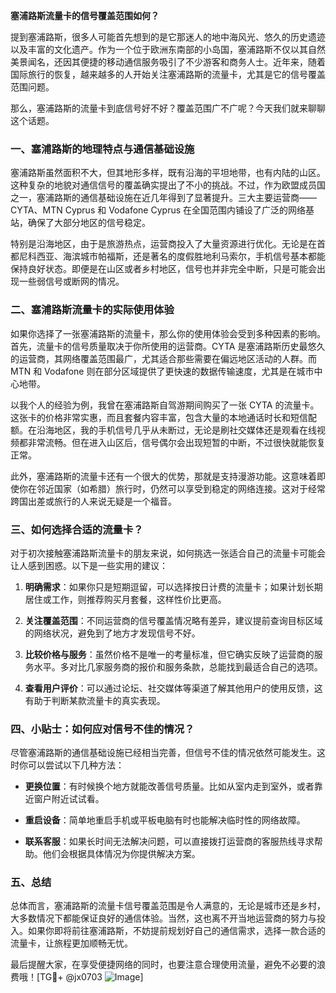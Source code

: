 **塞浦路斯流量卡的信号覆盖范围如何？**

提到塞浦路斯，很多人可能首先想到的是它那迷人的地中海风光、悠久的历史遗迹以及丰富的文化遗产。作为一个位于欧洲东南部的小岛国，塞浦路斯不仅以其自然美景闻名，还因其便捷的移动通信服务吸引了不少游客和商务人士。近年来，随着国际旅行的恢复，越来越多的人开始关注塞浦路斯的流量卡，尤其是它的信号覆盖范围问题。

那么，塞浦路斯的流量卡到底信号好不好？覆盖范围广不广呢？今天我们就来聊聊这个话题。

### 一、塞浦路斯的地理特点与通信基础设施

塞浦路斯虽然面积不大，但其地形多样，既有沿海的平坦地带，也有内陆的山区。这种复杂的地貌对通信信号的覆盖确实提出了不小的挑战。不过，作为欧盟成员国之一，塞浦路斯的通信基础设施在近几年得到了显著提升。三大主要运营商——CYTA、MTN Cyprus 和 Vodafone Cyprus 在全国范围内铺设了广泛的网络基站，确保了大部分地区的信号稳定。

特别是沿海地区，由于是旅游热点，运营商投入了大量资源进行优化。无论是在首都尼科西亚、海滨城市帕福斯，还是著名的度假胜地利马索尔，手机信号基本都能保持良好状态。即便是在山区或者乡村地区，信号也并非完全中断，只是可能会出现一些弱信号或断网的情况。

### 二、塞浦路斯流量卡的实际使用体验

如果你选择了一张塞浦路斯的流量卡，那么你的使用体验会受到多种因素的影响。首先，流量卡的信号质量取决于你所使用的运营商。CYTA 是塞浦路斯历史最悠久的运营商，其网络覆盖范围最广，尤其适合那些需要在偏远地区活动的人群。而 MTN 和 Vodafone 则在部分区域提供了更快速的数据传输速度，尤其是在城市中心地带。

以我个人的经验为例，我曾在塞浦路斯自驾游期间购买了一张 CYTA 的流量卡。这张卡的价格非常实惠，而且套餐内容丰富，包含大量的本地通话时长和短信配额。在沿海地区，我的手机信号几乎从未断过，无论是刷社交媒体还是观看在线视频都非常流畅。但在进入山区后，信号偶尔会出现短暂的中断，不过很快就能恢复正常。

此外，塞浦路斯的流量卡还有一个很大的优势，那就是支持漫游功能。这意味着即使你在邻近国家（如希腊）旅行时，仍然可以享受到稳定的网络连接。这对于经常跨国出差或旅行的人来说无疑是一个福音。

### 三、如何选择合适的流量卡？

对于初次接触塞浦路斯流量卡的朋友来说，如何挑选一张适合自己的流量卡可能会让人感到困惑。以下是一些实用的建议：

1. **明确需求**：如果你只是短期逗留，可以选择按日计费的流量卡；如果计划长期居住或工作，则推荐购买月套餐，这样性价比更高。
   
2. **关注覆盖范围**：不同运营商的信号覆盖情况略有差异，建议提前查询目标区域的网络状况，避免到了地方才发现信号不好。

3. **比较价格与服务**：虽然价格不是唯一的考量标准，但它确实反映了运营商的服务水平。多对比几家服务商的报价和服务条款，总能找到最适合自己的选项。

4. **查看用户评价**：可以通过论坛、社交媒体等渠道了解其他用户的使用反馈，这有助于判断某款流量卡的真实表现。

### 四、小贴士：如何应对信号不佳的情况？

尽管塞浦路斯的通信基础设施已经相当完善，但信号不佳的情况依然可能发生。这时你可以尝试以下几种方法：

- **更换位置**：有时候换个地方就能改善信号质量。比如从室内走到室外，或者靠近窗户附近试试看。
  
- **重启设备**：简单地重启手机或平板电脑有时也能解决临时性的网络故障。

- **联系客服**：如果长时间无法解决问题，可以直接拨打运营商的客服热线寻求帮助。他们会根据具体情况为你提供解决方案。

### 五、总结

总体而言，塞浦路斯的流量卡信号覆盖范围是令人满意的，无论是城市还是乡村，大多数情况下都能保证良好的通信体验。当然，这也离不开当地运营商的努力与投入。如果你即将前往塞浦路斯，不妨提前规划好自己的通信需求，选择一款合适的流量卡，让旅程更加顺畅无忧。

最后提醒大家，在享受便捷网络的同时，也要注意合理使用流量，避免不必要的浪费哦！[TG💪+ @jx0703 ![Image](https://github.com/user-attachments/assets/dbca1d08-cadb-493c-b0ec-ad6f7a83f270)]
